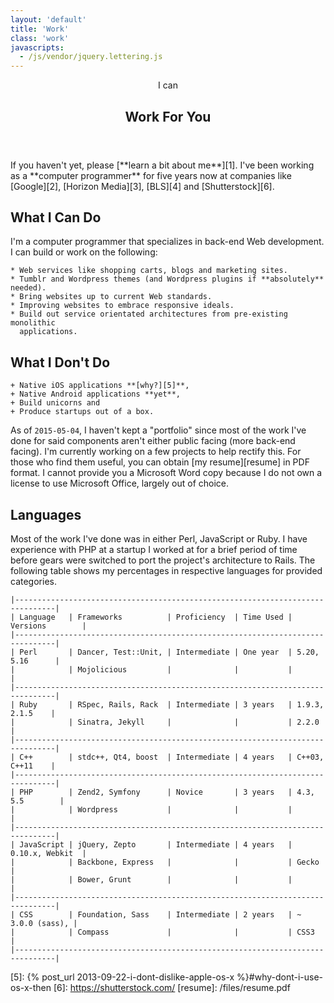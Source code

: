 ```yaml
---
layout: 'default'
title: 'Work'
class: 'work'
javascripts:
  - /js/vendor/jquery.lettering.js
---
```


<header class='work'>
  <span class='pre'>I can</span>
  <h2 class='lead'>Work For You</h2>
</header>

<section class='blurb'>
  If you haven't yet, please [**learn a bit about me**][1]. I've been
  working as a **computer programmer** for five years now at companies like
  [Google][2], [Horizon Media][3], [BLS][4] and [Shutterstock][6].

  ## What I Can Do

  I'm a computer programmer that specializes in back-end Web development. I can
  build or work on the following:

    * Web services like shopping carts, blogs and marketing sites.
    * Tumblr and Wordpress themes (and Wordpress plugins if **absolutely** needed).
    * Bring websites up to current Web standards.
    * Improving websites to embrace responsive ideals.
    * Build out service orientated architectures from pre-existing monolithic
      applications.

  ## What I Don't Do

    + Native iOS applications **[why?][5]**,
    + Native Android applications **yet**,
    + Build unicorns and
    + Produce startups out of a box.

  As of `2015-05-04`, I haven't kept a "portfolio" since most of the work
  I've done for said components aren't either public facing (more back-end
  facing). I'm currently working on a few projects to help rectify this. For
  those who find them useful, you can obtain [my resume][resume] in PDF format.
  I cannot provide you a Microsoft Word copy because I do not own a license to
  use Microsoft Office, largely out of choice.

  ## Languages

  Most of the work I've done was in either Perl, JavaScript or Ruby. I have
  experience with PHP at a startup I worked at for a brief period of time before
  gears were switched to port the project's architecture to Rails. The following
  table shows my percentages in respective languages for provided categories.

  ```
  |-------------------------------------------------------------------------------|
  | Language   | Frameworks          | Proficiency  | Time Used | Versions        |
  |-------------------------------------------------------------------------------|
  | Perl       | Dancer, Test::Unit, | Intermediate | One year  | 5.20, 5.16      |
  |            | Mojolicious         |              |           |                 |
  |-------------------------------------------------------------------------------|
  | Ruby       | RSpec, Rails, Rack  | Intermediate | 3 years   | 1.9.3, 2.1.5    |
  |            | Sinatra, Jekyll     |              |           | 2.2.0           |
  |-------------------------------------------------------------------------------|
  | C++        | stdc++, Qt4, boost  | Intermediate | 4 years   | C++03, C++11    |
  |-------------------------------------------------------------------------------|
  | PHP        | Zend2, Symfony      | Novice       | 3 years   | 4.3, 5.5        |
  |            | Wordpress           |              |           |                 |
  |-------------------------------------------------------------------------------|
  | JavaScript | jQuery, Zepto       | Intermediate | 4 years   | 0.10.x, Webkit  |
  |            | Backbone, Express   |              |           | Gecko           |
  |            | Bower, Grunt        |              |           |                 |
  |-------------------------------------------------------------------------------|
  | CSS        | Foundation, Sass    | Intermediate | 2 years   | ~ 3.0.0 (sass), |
  |            | Compass             |              |           | CSS3            |
  |-------------------------------------------------------------------------------|
  ```

  [1]: /about/
  [2]: https://google.com
  [3]: http://horizonmedia.com
  [4]: http://www.theblsgroup.com/
  [5]: {% post_url 2013-09-22-i-dont-dislike-apple-os-x %}#why-dont-i-use-os-x-then
  [6]: https://shutterstock.com/
  [resume]: /files/resume.pdf
</section>
